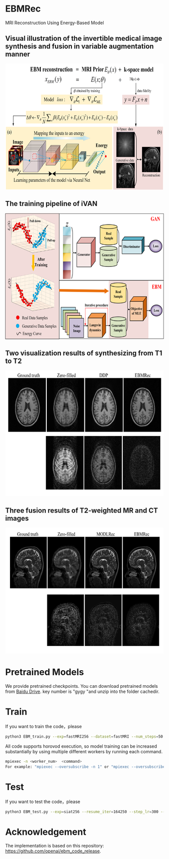 # EBMRec
MRI Reconstruction Using Energy-Based Model

## Visual illustration of the invertible medical image synthesis and fusion in variable augmentation manner
 <div align="center"><img src="https://github.com/yqx7150/EBMRec/blob/main/Figs/Fig1.png" width = "800" height = "400"> </div>
 
## The training pipeline of iVAN
 <div align="center"><img src="https://github.com/yqx7150/EBMRec/blob/main/Figs/Fig2.png" width = "800" height = "400"> </div>
 
## Two visualization results of synthesizing from T1 to T2
 <div align="center"><img src="https://github.com/yqx7150/EBMRec/blob/main/Figs/Fig5.png" width = "800" height = "400"> </div>
 
## Three fusion results of T2-weighted MR and CT images
 <div align="center"><img src="https://github.com/yqx7150/EBMRec/blob/main/Figs/Fig6.png" width = "800" height = "400"> </div>

# Pretrained Models
We provide pretrained checkpoints. You can download pretrained models from [Baidu Drive](https://pan.baidu.com/s/1spFtJLw-5GFwg9rHB015yA). key number is "gygy "and unzip into the folder cachedir.

# Train
If you want to train the code，please
```bash
python3 EBM_train.py --exp=fastMRI256 --dataset=fastMRI --num_steps=50 --batch_size=16 --step_lr=100 --lr=3e-4 --zero_kl --replay_batch --ResNet128_model --cclass --swish_act
```
All code supports horovod execution, so model training can be increased substantially by using multiple different workers by running each command.
```bash
mpiexec -n <worker_num>  <command>
For example: "mpiexec --oversubscribe -n 1" or "mpiexec --oversubscribe -n 4"
```
# Test
If you want to test the code，please
```bash
python3 EBM_test.py --exp=siat256 --resume_iter=164250 --step_lr=300 --swish_act
```


# Acknowledgement
The implementation is based on this repository: https://github.com/openai/ebm_code_release.
